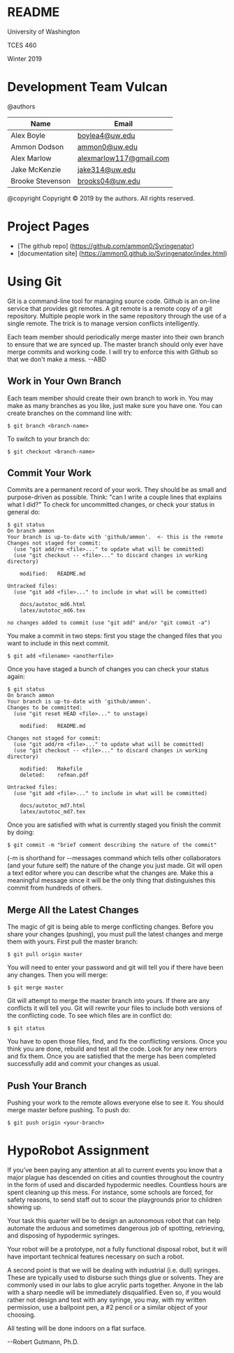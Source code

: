 # README

University of Washington

TCES 460

Winter 2019


# Development Team Vulcan
@authors

Name             | Email
---------------- | -----------------------
Alex Boyle       | boylea4@uw.edu
Ammon Dodson     | ammon0@uw.edu
Alex Marlow      | alexmarlow117@gmail.com
Jake McKenzie    | jake314@uw.edu
Brooke Stevenson | brooks04@uw.edu

@copyright Copyright &copy; 2019 by the authors. All rights reserved.

# Project Pages
*	[The github repo] (https://github.com/ammon0/Syringenator)
*	[documentation site] (https://ammon0.github.io/Syringenator/index.html)

# Using Git
Git is a command-line tool for managing source code. Github is an on-line service that provides git remotes. A git remote is a remote copy of a git repository. Multiple people work in the same repository through the use of a single remote. The trick is to manage version conflicts intelligently.

Each team member should periodically merge master into their own branch to ensure that we are synced up. The master branch should only ever have merge commits and working code. I will try to enforce this with Github so that we don't make a mess.
--ABD

## Work in Your Own Branch
Each team member should create their own branch to work in. You may make as many branches as you like, just make sure you have one. You can create branches on the command line with:
```
$ git branch <branch-name>
```
To switch to your branch do:
```
$ git checkout <branch-name>
```

## Commit Your Work
Commits are a permanent record of your work. They should be as small and purpose-driven as possible. Think: "can I write a couple lines that explains what I did?" To check for uncommitted changes, or check your status in general do:
```
$ git status
On branch ammon
Your branch is up-to-date with 'github/ammon'.	<- this is the remote
Changes not staged for commit:
  (use "git add/rm <file>..." to update what will be committed)
  (use "git checkout -- <file>..." to discard changes in working directory)

	modified:   README.md

Untracked files:
  (use "git add <file>..." to include in what will be committed)

	docs/autotoc_md6.html
	latex/autotoc_md6.tex

no changes added to commit (use "git add" and/or "git commit -a")

```
You make a commit in two steps: first you stage the changed files that you want to include in this next commit.
```
$ git add <filename> <anotherfile>
```
Once you have staged a bunch of changes you can check your status again:
```
$ git status
On branch ammon
Your branch is up-to-date with 'github/ammon'.
Changes to be committed:
  (use "git reset HEAD <file>..." to unstage)

	modified:   README.md

Changes not staged for commit:
  (use "git add/rm <file>..." to update what will be committed)
  (use "git checkout -- <file>..." to discard changes in working directory)

	modified:   Makefile
	deleted:    refman.pdf

Untracked files:
  (use "git add <file>..." to include in what will be committed)

	docs/autotoc_md7.html
	latex/autotoc_md7.tex
```
Once you are satisfied with what is currently staged you finish the commit by doing:
```
$ git commit -m "brief comment describing the nature of the commit"
```
(-m is shorthand for --messages command which tells other collaborators (and your future self) the nature of the change you just made.
Git will open a text editor where you can describe what the changes are. Make this a meaningful message since it will be the only thing that distinguishes this commit from hundreds of others.

## Merge All the Latest Changes
The magic of git is being able to merge conflicting changes. Before you share your changes (pushing), you must pull the latest changes and merge them with yours. First pull the master branch:
```
$ git pull origin master
```
You will need to enter your password and git will tell you if there have been any changes. Then you will merge:
```
$ git merge master
```
Git will attempt to merge the master branch into yours. If there are any conflicts it will tell you. Git will rewrite your files to include both versions of the conflicting code. To see which files are in conflict do:
```
$ git status
```
You have to open those files, find, and fix the conflicting versions. Once you think you are done, rebuild and test all the code. Look for any new errors and fix them. Once you are satisfied that the merge has been completed successfully add and commit your changes as usual.

## Push Your Branch
Pushing your work to the remote allows everyone else to see it. You should merge master before pushing. To push do:
```
$ git push origin <your-branch>
```

# HypoRobot Assignment
If you’ve been paying any attention at all to current events you know that a major plague has descended on cities and counties throughout the country in the form of used and discarded hypodermic needles. Countless hours are spent cleaning up this mess. For instance, some schools are forced, for safety reasons, to send staff out to scour the playgrounds prior to children showing up.

Your task this quarter will be to design an autonomous robot that can help automate the arduous and sometimes dangerous job of spotting, retrieving, and disposing of hypodermic syringes.

Your robot will be a prototype, not a fully functional disposal robot, but it will have important technical features necessary on such a robot.

A second point is that we will be dealing with industrial (i.e. dull) syringes. These are typically used to disburse such things glue or solvents. They are commonly used in our labs to glue acrylic parts together. Anyone in the lab with a sharp needle will be immediately disqualified. Even so, if you would rather not design and test with any syringe, you may, with my written permission, use a ballpoint pen, a #2 pencil or a similar object of your choosing.

All testing will be done indoors on a flat surface.

--Robert Gutmann, Ph.D.
